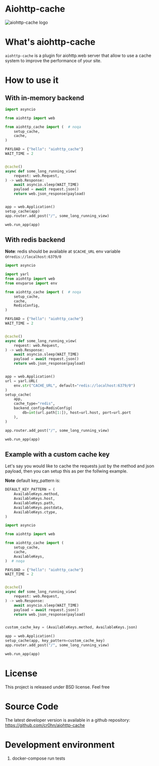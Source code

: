 # Aiohttp-cache

![aiohttp-cache logo](https://raw.githubusercontent.com/cr0hn/aiohttp-cache/master/aiohttp-cache-128x128.png)


# What's aiohttp-cache

`aiohttp-cache` is a plugin for aiohttp.web server that allow to use a
cache system to improve the performance of your site.

# How to use it

## With in-memory backend

```python
import asyncio

from aiohttp import web

from aiohttp_cache import (  # noqa
    setup_cache,
    cache,
)

PAYLOAD = {"hello": "aiohttp_cache"}
WAIT_TIME = 2


@cache()
async def some_long_running_view(
    request: web.Request,
) -> web.Response:
    await asyncio.sleep(WAIT_TIME)
    payload = await request.json()
    return web.json_response(payload)


app = web.Application()
setup_cache(app)
app.router.add_post("/", some_long_running_view)

web.run_app(app)
```

## With redis backend

**Note**: redis should be available at
 `$CACHE_URL` env variable or`redis://localhost:6379/0`

```python
import asyncio

import yarl
from aiohttp import web
from envparse import env

from aiohttp_cache import (  # noqa
    setup_cache,
    cache,
    RedisConfig,
)

PAYLOAD = {"hello": "aiohttp_cache"}
WAIT_TIME = 2


@cache()
async def some_long_running_view(
    request: web.Request,
) -> web.Response:
    await asyncio.sleep(WAIT_TIME)
    payload = await request.json()
    return web.json_response(payload)


app = web.Application()
url = yarl.URL(
    env.str("CACHE_URL", default="redis://localhost:6379/0")
)
setup_cache(
    app,
    cache_type="redis",
    backend_config=RedisConfig(
        db=int(url.path[1:]), host=url.host, port=url.port
    ),
)

app.router.add_post("/", some_long_running_view)

web.run_app(app)
```

## Example with a custom cache key

Let's say you would like to cache the requests just by the method and
json payload, then you can setup this as per the follwing example.

**Note** default key_pattern is:

```python
DEFAULT_KEY_PATTERN = (
    AvailableKeys.method,
    AvailableKeys.host,
    AvailableKeys.path,
    AvailableKeys.postdata,
    AvailableKeys.ctype,
)
```

```python
import asyncio

from aiohttp import web

from aiohttp_cache import (
    setup_cache,
    cache,
    AvailableKeys,
)  # noqa

PAYLOAD = {"hello": "aiohttp_cache"}
WAIT_TIME = 2


@cache()
async def some_long_running_view(
    request: web.Request,
) -> web.Response:
    await asyncio.sleep(WAIT_TIME)
    payload = await request.json()
    return web.json_response(payload)


custom_cache_key = (AvailableKeys.method, AvailableKeys.json)

app = web.Application()
setup_cache(app, key_pattern=custom_cache_key)
app.router.add_post("/", some_long_running_view)

web.run_app(app)
```

# License

This project is released under BSD license. Feel free

# Source Code

The latest developer version is available in a github repository:
<https://github.com/cr0hn/aiohttp-cache>

# Development environment

1.  docker-compose run tests
